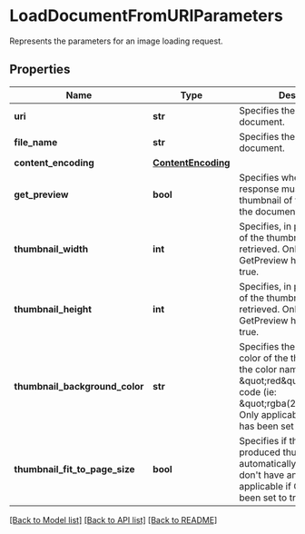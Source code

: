 # LoadDocumentFromURIParameters

Represents the parameters for an image loading request.
## Properties
Name | Type | Description | Notes
------------ | ------------- | ------------- | -------------
**uri** | **str** | Specifies the uri of the document. | 
**file_name** | **str** | Specifies the name of the document. | [optional] 
**content_encoding** | [**ContentEncoding**](ContentEncoding.md) |  | [optional] 
**get_preview** | **bool** | Specifies whether the response must contain a thumbnail of the first page of the document. | [optional] [default to False]
**thumbnail_width** | **int** | Specifies, in pixels, the width of the thumbnail to be retrieved. Only applicable if GetPreview has been set to true. | [optional] [default to 140]
**thumbnail_height** | **int** | Specifies, in pixels, the height of the thumbnail to be retrieved.  Only applicable if GetPreview has been set to true. | [optional] [default to 220]
**thumbnail_background_color** | **str** | Specifies the background color of the thumbnail, using the color name (ie: \&quot;red\&quot;) or its RGBa code (ie: \&quot;rgba(255,0,0,1)\&quot;).   Only applicable if GetPreview has been set to true. | [optional] [default to 'rgba(0,0,0,0)']
**thumbnail_fit_to_page_size** | **bool** | Specifies if the size of the produced thumbnail is automatically adjusted to don&#39;t have any margin.  Only applicable if GetPreview has been set to true. | [optional] [default to True]

[[Back to Model list]](../README.md#documentation-for-models) [[Back to API list]](../README.md#documentation-for-api-endpoints) [[Back to README]](../README.md)


